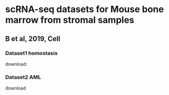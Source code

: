 # scRNA-seq datasets for Mouse bone marrow from stromal samples 


## B et al, 2019, Cell 
### Dataset1 homostasis 

download: 

### Dataset2 AML

download 
